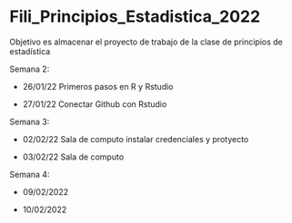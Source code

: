 # Fili_Principios_Estadistica_2022
Objetivo es almacenar el proyecto de trabajo de la clase de principios de estadística

Semana 2:

+ 26/01/22 Primeros pasos en R y Rstudio

+ 27/01/22 Conectar Github con Rstudio

Semana 3:

+ 02/02/22 Sala de computo instalar credenciales y protyecto

+ 03/02/22  Sala de computo


Semana 4:

+ 09/02/2022 

+ 10/02/2022 